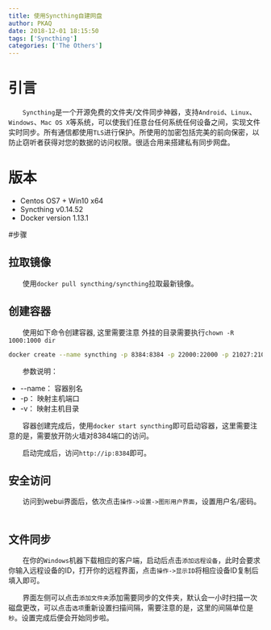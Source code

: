 ```yaml
---
title: 使用Syncthing自建网盘
author: PKAQ
date: 2018-12-01 18:15:50
tags: ['Syncthing']
categories: ['The Others']
---
```




# 引言

　　`Syncthing`是一个开源免费的文件夹/文件同步神器，支持`Android`、`Linux`、`Windows`、`Mac OS X`等系统，可以使我们任意台任何系统任何设备之间，实现文件实时同步。所有通信都使用`TLS`进行保护。所使用的加密包括完美的前向保密，以防止窃听者获得对您的数据的访问权限。很适合用来搭建私有同步网盘。 

# 版本

- Centos OS7 + Win10 x64
- Syncthing v0.14.52
- Docker version 1.13.1

#步骤

## 拉取镜像

　　使用`docker pull syncthing/syncthing`拉取最新镜像。

## 创建容器

　　使用如下命令创建容器, 这里需要注意 外挂的目录需要执行`chown -R 1000:1000 dir`

```bash
docker create --name syncthing -p 8384:8384 -p 22000:22000 -p 21027:21027/udp -v /opt/data/docker/syncthing/st-cfg:/var/syncthing/config -v /opt/data/docker/syncthing/st-sync:/var/syncthing docker.io/syncthing/syncthing:latest 
```

　　参数说明：

-  --name： 容器别名
- -p： 映射主机端口
- -v： 映射主机目录

　　容器创建完成后，使用`docker start syncthing`即可启动容器，这里需要注意的是，需要放开防火墙对8384端口的访问。

　　启动完成后，访问`http://ip:8384`即可。

## 安全访问

　　访问到webui界面后，依次点击`操作->设置->图形用户界面`，设置用户名/密码。
　　

## 文件同步

　　在你的`Windows`机器下载相应的客户端，启动后点击`添加远程设备`，此时会要求你输入远程设备的ID，打开你的远程界面，点击`操作->显示ID`将相应设备ID复制后填入即可。

　　界面左侧可以点击`添加文件夹`添加需要同步的文件夹，默认会一小时扫描一次磁盘更改，可以点击`选项`重新设置扫描间隔，需要注意的是，这里的间隔单位是`秒`。设置完成后便会开始同步啦。